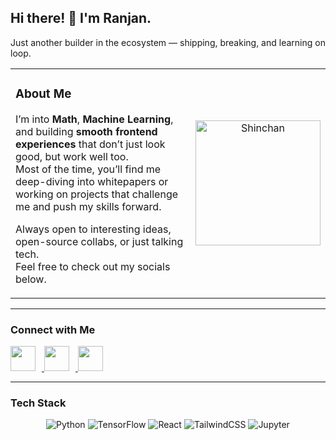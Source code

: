 ## Hi there! 👋 I'm Ranjan.

<p align="left">
Just another builder in the ecosystem — shipping, breaking, and learning on loop.  
</p>

<table>
  <tr>
    <td width="70%">
      
### About Me

I’m into **Math**, **Machine Learning**, and building **smooth frontend experiences** that don’t just look good, but work well too.  
Most of the time, you’ll find me deep-diving into whitepapers or working on projects that challenge me and push my skills forward.

Always open to interesting ideas, open-source collabs, or just talking tech.  
Feel free to check out my socials below.

  </td>
  <td width="30%" align="center">
    <img src="YOUR_SHINCHAN_IMAGE_LINK" alt="Shinchan" width="200px" />
  </td>
  </tr>
</table>

---

### Connect with Me

<p align="left"> <a href="https://github.com/YOUR_GITHUB_USERNAME" target="_blank"> <img src="https://cdn.jsdelivr.net/gh/devicons/devicon/icons/github/github-original.svg" width="40px" style="margin-right: 10px;" /> </a> <a href="https://linkedin.com/in/YOUR_LINKEDIN" target="_blank"> <img src="https://cdn.jsdelivr.net/gh/devicons/devicon/icons/linkedin/linkedin-original.svg" width="40px" style="margin-right: 10px;" /> </a> <a href="mailto:your.email@example.com" target="_blank"> <img src="https://cdn.jsdelivr.net/gh/devicons/devicon/icons/google/google-original.svg" width="40px" style="margin-right: 10px;" /> </a> </p>

---

### Tech Stack

<p align="center"> <img src="https://img.shields.io/badge/-Python-000?style=for-the-badge&logo=python&logoColor=white&labelColor=000&logoWidth=20" alt="Python" /> <img src="https://img.shields.io/badge/-TensorFlow-000?style=for-the-badge&logo=tensorflow&logoColor=FF6F00&labelColor=000&logoWidth=20" alt="TensorFlow" /> <img src="https://img.shields.io/badge/-React-000?style=for-the-badge&logo=react&logoColor=61DAFB&labelColor=000&logoWidth=20" alt="React" /> <img src="https://img.shields.io/badge/-TailwindCSS-000?style=for-the-badge&logo=tailwindcss&logoColor=06B6D4&labelColor=000&logoWidth=20" alt="TailwindCSS" /> <img src="https://img.shields.io/badge/-Jupyter-000?style=for-the-badge&logo=jupyter&logoColor=F37626&labelColor=000&logoWidth=20" alt="Jupyter" /> </p>
